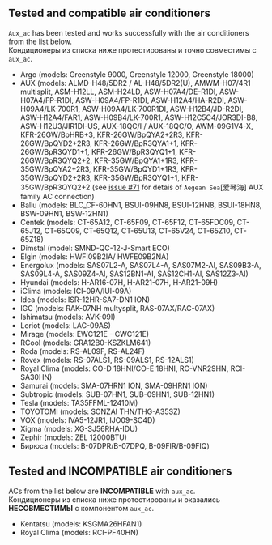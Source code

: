 ## Tested and compatible air conditioners ##
`Aux_ac` has been tested and works successfully with the air conditioners from the list below.<br/>
Кондиционеры из списка ниже протестированы и точно совместимы с `aux_ac`.

+ Argo (models: Greenstyle 9000, Greenstyle 12000, Greenstyle 18000)
+ AUX (models: ALMD-H48/5DR2 / AL-H48/5DR2(U), AMWM-H07/4R1 multisplit, ASM-H12LL, ASM-H24LD, ASW-H07A4/DE-R1DI, ASW-H07A4/FP-R1DI, ASW-H09A4/FP-R1DI, ASW-H12A4/HA-R2DI, ASW-H09A4/LK-700R1, ASW-H09A4/LK-700R1DI, ASW-H12B4/JD-R2DI, ASW-H12A4/FAR1, ASW-H09B4/LK-700R1, ASW-H12C5C4/JOR3DI-B8, ASW-H12U3/JIR1DI-US, AUX-18QC/I / AUX-18QC/O, AWM-09G1V4-X, KFR-26GW/BpHRB+3, KFR-26GW/BpQYA2+2R3, KFR-26GW/BpQYD2+2R3, KFR-26GW/BpR3QYA1+1, KFR-26GW/BpR3QYD1+1, KFR-26GW/BpR3QYQ1+1, KFR-26GW/BpR3QYQ2+2, KFR-35GW/BpQYA1+1R3, KFR-35GW/BpQYA2+2R3, KFR-35GW/BpQYD1+1R3, KFR-35GW/BpQYD2+2R3, KFR-35GW/BpR3QYQ1+1, KFR-35GW/BpR3QYQ2+2 (see [issue #71](https://github.com/GrKoR/esphome_aux_ac_component/issues/71) for detais of `Aegean Sea`[爱琴海] AUX family AC connection)
+ Ballu (models: BLC_CF-60HN1, BSUI-09HN8, BSUI-12HN8, BSUI-18HN8, BSW-09HN1, BSW-12HN1)
+ Centek (models: CT-65A12, CT-65F09, CT-65F12, CT-65FDC09, CT-65J12, CT-65Q09, CT-65Q12, CT-65U13, CT-65V24, CT-65Z10, CT-65Z18)
+ Dimstal (model: SMND-QC-12-J-Smart ECO)
+ Elgin (models: HWFI09B2IA/ HWFE09B2NA)
+ Energolux (models: SAS07L2-A, SAS07L4-A, SAS07M2-AI, SAS09B3-A, SAS09L4-A, SAS09Z4-AI, SAS12BN1-AI, SAS12CH1-AI, SAS12Z3-AI)
+ Hyundai (models: H-AR16-07H, H-AR21-07H, H-AR21-09H)
+ iClima (models: ICI-09A/IUI-09A)
+ Idea (models: ISR-12HR-SA7-DN1 ION)
+ IGC (models: RAK-07NH multysplit, RAS-07AX/RAC-07AX)
+ Ishimatsu (models: AVK-09I)
+ Loriot (models: LAC-09AS)
+ Mirage (models: EWC121E - CWC121E)
+ RCool (models: GRA12B0-KSZKLM641)
+ Roda (models: RS-AL09F, RS-AL24F)
+ Rovex (models: RS-07ALS1, RS-09ALS1, RS-12ALS1)
+ Royal Clima (models: CO-D 18HNI/CO-E 18HNI, RC-VNR29HN, RCI-SA30HN)
+ Samurai (models: SMA-07HRN1 ION, SMA-09HRN1 ION)
+ Subtropic (models: SUB-07HN1, SUB-09HN1, SUB-12HN1)
+ Tesla (models: TA35FFML-12410M)
+ TOYOTOMI (models: SONZAI THN/THG-A35SZ)
+ VOX (models: IVA5-12JR1, IJO09-SC4D)
+ Xigma (models: XG-SJ56RHA-IDU)
+ Zephir (models: ZEL 12000BTU)
+ Бирюса (models: B-07DPR/B-07DPQ, B-09FIR/B-09FIQ)

## Tested and INCOMPATIBLE air conditioners ##
ACs from the list below are **INCOMPATIBLE** with `aux_ac`.<br/>
Кондиционеры из списка ниже протестированы и оказались **НЕСОВМЕСТИМЫ** с компонентом `aux_ac`.

+ Kentatsu (models: KSGMA26HFAN1)
+ Royal Clima (models: RCI-PF40HN)
